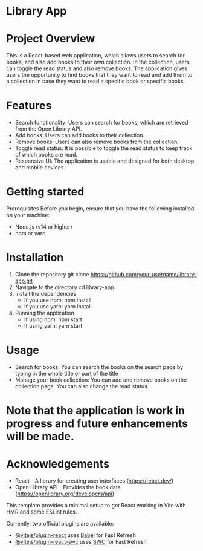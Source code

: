 # Library App

# Project Overview
This is a React-based web application, which allows users to search for books, and also add books to their own collection. In the collection, users can toggle the read status and also remove books.
The application gives users the opportunity to find books that they want to read and add them to a collection in case they want to read a specific book or specific books. 

# Features
- Search functionality: Users can search for books, which are retrieved from the Open Library API.
- Add books: Users can add books to their collection.
- Remove books: Users can also remove books from the collection.
- Toggle read status: It is possible to toggle the read status to keep track of which books are read.
- Responsive UI: The application is usable and designed for both desktop and mobile devices.

# Getting started
Prerequisites
Before you begin, ensure that you have the following installed on your machine:
- Node.js (v14 or higher)
- npm or yarn

# Installation
1. Clone the repository
   git clone https://github.com/your-username/library-app.git
2.  Navigate to the directory
   cd library-app
3. Install the dependencies
   - If you use npm:
     npm install
   - If you use yarn:
     yarn install
4. Running the application
   - If using npm:
     npm start
   - If using yarn:
     yarn start

# Usage
- Search for books: You can search the books on the search page by typing in the whole title or part of the title
- Manage your book collection: You can add and remove books on the collection page. You can also change the read status.

# Note that the application is work in progress and future enhancements will be made.

# Acknowledgements
- React - A library for creating user interfaces (https://react.dev/)
- Open Library API - Provides the book data (https://openlibrary.org/developers/api)







This template provides a minimal setup to get React working in Vite with HMR and some ESLint rules.

Currently, two official plugins are available:

- [@vitejs/plugin-react](https://github.com/vitejs/vite-plugin-react/blob/main/packages/plugin-react/README.md) uses [Babel](https://babeljs.io/) for Fast Refresh
- [@vitejs/plugin-react-swc](https://github.com/vitejs/vite-plugin-react-swc) uses [SWC](https://swc.rs/) for Fast Refresh
